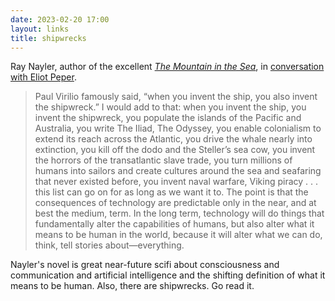 ```yaml
---
date: 2023-02-20 17:00
layout: links
title: shipwrecks
---
```


Ray Nayler, author of the excellent *[The Mountain in the Sea](https://www.amazon.com/Mountain-Sea-Novel-Ray-Nayler-ebook/dp/B09NTKMJ1K/)*, in [conversation with Eliot Peper](https://eliotpeper.substack.com/p/ray-nayler-dont-be-afraid-of-your).

> Paul Virilio famously said, “when you invent the ship, you also invent the shipwreck.” I would add to that: when you invent the ship, you invent the shipwreck, you populate the islands of the Pacific and Australia, you write The Iliad, The Odyssey, you enable colonialism to extend its reach across the Atlantic, you drive the whale nearly into extinction, you kill off the dodo and the Steller’s sea cow, you invent the horrors of the transatlantic slave trade, you turn millions of humans into sailors and create cultures around the sea and seafaring that never existed before, you invent naval warfare, Viking piracy . . . this list can go on for as long as we want it to. The point is that the consequences of technology are predictable only in the near, and at best the medium, term. In the long term, technology will do things that fundamentally alter the capabilities of humans, but also alter what it means to be human in the world, because it will alter what we can do, think, tell stories about—everything.

Nayler's novel is great near-future scifi about consciousness and communication and artificial intelligence and the shifting definition of what it means to be human. Also, there are shipwrecks. Go read it.